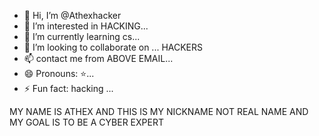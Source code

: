 - 👋 Hi, I’m @Athexhacker
- 👀 I’m interested in HACKING...
- 🌱 I’m currently learning cs...
- 💞️ I’m looking to collaborate on ... HACKERS
- 📫 contact me from ABOVE EMAIL...
- 😄 Pronouns: ⭐...
- ⚡ Fun fact: hacking ...

<!---
Athexhacker/Athexhacker is a ✨ special ✨ repository because its `README.md` (this file) appears on your GitHub profile.
You can click the Preview link to take a look at your changes.
--->
MY NAME IS ATHEX AND THIS IS MY NICKNAME NOT REAL NAME AND MY GOAL IS TO BE A CYBER EXPERT
